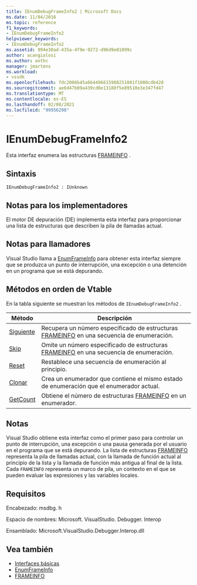 ```yaml
---
title: IEnumDebugFrameInfo2 | Microsoft Docs
ms.date: 11/04/2016
ms.topic: reference
f1_keywords:
- IEnumDebugFrameInfo2
helpviewer_keywords:
- IEnumDebugFrameInfo2
ms.assetid: 994e30ad-435a-4f9e-9272-d96d9e01099c
author: acangialosi
ms.author: anthc
manager: jmartens
ms.workload:
- vssdk
ms.openlocfilehash: fdc2006b45a664496615988251081f1000cdb428
ms.sourcegitcommit: ae6d47b09a439cd0e13180f5e89510e3e347fd47
ms.translationtype: MT
ms.contentlocale: es-ES
ms.lasthandoff: 02/08/2021
ms.locfileid: "99956298"
---
```

# <a name="ienumdebugframeinfo2"></a>IEnumDebugFrameInfo2
Esta interfaz enumera las estructuras [FRAMEINFO](../../../extensibility/debugger/reference/frameinfo.md) .

## <a name="syntax"></a>Sintaxis

```
IEnumDebugFrameInfo2 : IUnknown
```

## <a name="notes-for-implementers"></a>Notas para los implementadores
 El motor DE depuración (DE) implementa esta interfaz para proporcionar una lista de estructuras que describen la pila de llamadas actual.

## <a name="notes-for-callers"></a>Notas para llamadores
 Visual Studio llama a [EnumFrameInfo](../../../extensibility/debugger/reference/idebugthread2-enumframeinfo.md) para obtener esta interfaz siempre que se produzca un punto de interrupción, una excepción o una detención en un programa que se está depurando.

## <a name="methods-in-vtable-order"></a>Métodos en orden de Vtable
 En la tabla siguiente se muestran los métodos de `IEnumDebugFrameInfo2` .

|Método|Descripción|
|------------|-----------------|
|[Siguiente](../../../extensibility/debugger/reference/ienumdebugframeinfo2-next.md)|Recupera un número especificado de estructuras [FRAMEINFO](../../../extensibility/debugger/reference/frameinfo.md) en una secuencia de enumeración.|
|[Skip](../../../extensibility/debugger/reference/ienumdebugframeinfo2-skip.md)|Omite un número especificado de estructuras [FRAMEINFO](../../../extensibility/debugger/reference/frameinfo.md) en una secuencia de enumeración.|
|[Reset](../../../extensibility/debugger/reference/ienumdebugframeinfo2-reset.md)|Restablece una secuencia de enumeración al principio.|
|[Clonar](../../../extensibility/debugger/reference/ienumdebugframeinfo2-clone.md)|Crea un enumerador que contiene el mismo estado de enumeración que el enumerador actual.|
|[GetCount](../../../extensibility/debugger/reference/ienumdebugframeinfo2-getcount.md)|Obtiene el número de estructuras [FRAMEINFO](../../../extensibility/debugger/reference/frameinfo.md) en un enumerador.|

## <a name="remarks"></a>Notas
 Visual Studio obtiene esta interfaz como el primer paso para controlar un punto de interrupción, una excepción o una pausa generada por el usuario en el programa que se está depurando. La lista de estructuras [FRAMEINFO](../../../extensibility/debugger/reference/frameinfo.md) representa la pila de llamadas actual, con la llamada de función actual al principio de la lista y la llamada de función más antigua al final de la lista. Cada `FRAMEINFO` representa un marco de pila, un contexto en el que se pueden evaluar las expresiones y las variables locales.

## <a name="requirements"></a>Requisitos
 Encabezado: msdbg. h

 Espacio de nombres: Microsoft. VisualStudio. Debugger. Interop

 Ensamblado: Microsoft.VisualStudio.Debugger.Interop.dll

## <a name="see-also"></a>Vea también
- [Interfaces básicas](../../../extensibility/debugger/reference/core-interfaces.md)
- [EnumFrameInfo](../../../extensibility/debugger/reference/idebugthread2-enumframeinfo.md)
- [FRAMEINFO](../../../extensibility/debugger/reference/frameinfo.md)

